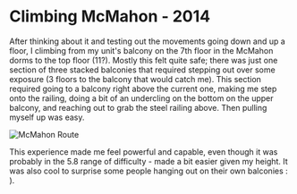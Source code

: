 # Climbing McMahon - 2014

After thinking about it and testing out the movements going down and up a
floor, I climbing from my unit's balcony on the 7th floor in the McMahon dorms
to the top floor (11?).  Mostly this felt quite safe; there was just one
section of three stacked balconies that required stepping out over some
exposure (3 floors to the balcony that would catch me).  This section required
going to a balcony right above the current one, making me step onto the
railing, doing a bit of an undercling on the bottom on the upper balcony, and
reaching out to grab the steel railing above.  Then pulling myself up was easy.

![McMahon Route](/docs/climbing/event-reports/mcmahon.jpg)

This experience made me feel powerful and capable, even though it was probably
in the 5.8 range of difficulty - made a bit easier given my height.  It was
also cool to surprise some people hanging out on their own balconies : ).  


